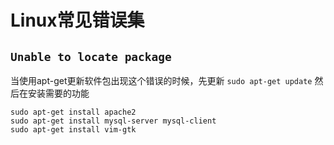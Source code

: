 # Linux常见错误集
## ``Unable to locate package``
当使用apt-get更新软件包出现这个错误的时候，先更新
``sudo apt-get update``
然后在安装需要的功能
~~~
sudo apt-get install apache2
sudo apt-get install mysql-server mysql-client
sudo apt-get install vim-gtk
~~~